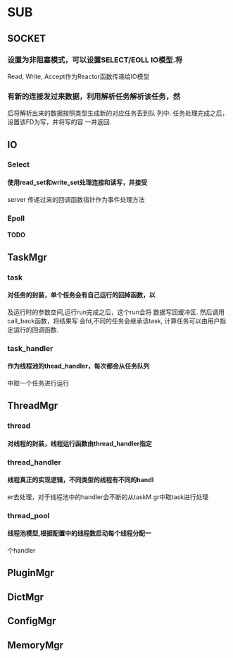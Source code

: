 # SUB

## SOCKET

### 设置为非阻塞模式，可以设置SELECT/EOLL IO模型.将
Read, Write, Accept作为Reactor函数传递给IO模型

### 有新的连接发过来数据，利用解析任务解析该任务，然
后将解析出来的数据按照类型生成新的对应任务丢到队
列中. 任务处理完成之后，设置该FD为写，并将写的容
一并返回.

## IO

### Select

#### 使用read\_set和write\_set处理连接和读写，并接受
server 传递过来的回调函数指针作为事件处理方法

### Epoll

#### TODO

## TaskMgr

### task

#### 对任务的封装，单个任务会有自己运行的回掉函数，以
及运行时的参数空间,运行run完成之后，这个run会将
数据写回缓冲区. 然后调用call\_back函数，将结果写
会fd,不同的任务会继承该task, 计算任务可以由用户指
定运行的回调函数.

### task\_handler

#### 作为线程池的thead\_handler，每次都会从任务队列
中取一个任务进行运行

## ThreadMgr

### thread

#### 对线程的封装，线程运行函数由thread\_handler指定

### thread\_handler

#### 线程真正的实现逻辑，不同类型的线程有不同的handl
er去处理，对于线程池中的handler会不断的从taskM
gr中取task进行处理

### thread\_pool

#### 线程池模型,根据配置中的线程数启动每个线程分配一
个handler

## PluginMgr

## DictMgr

## ConfigMgr

## MemoryMgr
